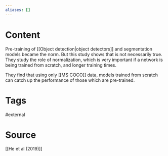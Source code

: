 ```yaml
---
aliases: []
---
```

# Content
Pre-training of [[Object detection|object detectors]] and segmentation models became the norm. But this study shows that is not necessarily true. They study the role of normalization, which is very important if a network is being trained from scratch, and longer training times. 

They find that using only [[MS COCO]] data, models trained from scratch can catch up the performance of those which are pre-trained.
# Tags
#external 

# Source
[[He et al (2019)]]
